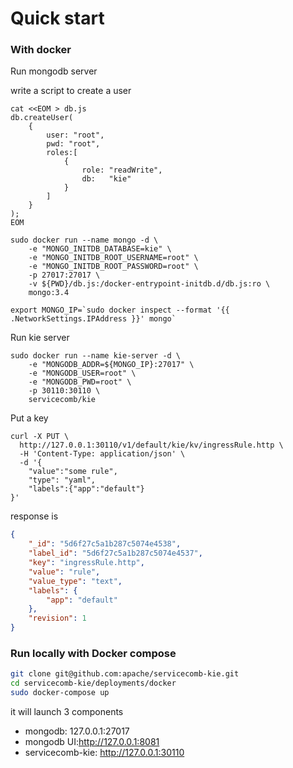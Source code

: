 # Quick start

### With docker
Run mongodb server

write a script to create a user 
```shell script
cat <<EOM > db.js
db.createUser(
    {
        user: "root",
        pwd: "root",
        roles:[
            {
                role: "readWrite",
                db:   "kie"
            }
        ]
    }
);
EOM
```

```shell script
sudo docker run --name mongo -d \
    -e "MONGO_INITDB_DATABASE=kie" \
    -e "MONGO_INITDB_ROOT_USERNAME=root" \
    -e "MONGO_INITDB_ROOT_PASSWORD=root" \
    -p 27017:27017 \
    -v ${PWD}/db.js:/docker-entrypoint-initdb.d/db.js:ro \
    mongo:3.4
```
```shell script
export MONGO_IP=`sudo docker inspect --format '{{ .NetworkSettings.IPAddress }}' mongo`
```
Run kie server
```shell script
sudo docker run --name kie-server -d \
    -e "MONGODB_ADDR=${MONGO_IP}:27017" \
    -e "MONGODB_USER=root" \
    -e "MONGODB_PWD=root" \
    -p 30110:30110 \
    servicecomb/kie
```

Put a key 
```shell script
curl -X PUT \
  http://127.0.0.1:30110/v1/default/kie/kv/ingressRule.http \
  -H 'Content-Type: application/json' \
  -d '{
	"value":"some rule",
	"type": "yaml",
	"labels":{"app":"default"}
}'
```

response is 
```json
{
    "_id": "5d6f27c5a1b287c5074e4538",
    "label_id": "5d6f27c5a1b287c5074e4537",
    "key": "ingressRule.http",
    "value": "rule",
    "value_type": "text",
    "labels": {
        "app": "default"
    },
    "revision": 1
}
```

### Run locally with Docker compose

```bash
git clone git@github.com:apache/servicecomb-kie.git
cd servicecomb-kie/deployments/docker
sudo docker-compose up
```
it will launch 3 components 
- mongodb: 127.0.0.1:27017
- mongodb UI:http://127.0.0.1:8081
- servicecomb-kie: http://127.0.0.1:30110

